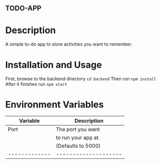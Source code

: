 ## TODO-APP
# Description
A simple to-do app to store activities you want to remember.
# Installation and Usage
First, browse to the backend directory
`cd backend`
Then run `npm install`
After it finishes run `npm start`

# Environment Variables
| Variable    | Description        |
|-------------|--------------------|
| Port        | The port you want  |
|             | to run your app at.|
|             | (Defaults to 5000) |
|-------------|--------------------|
